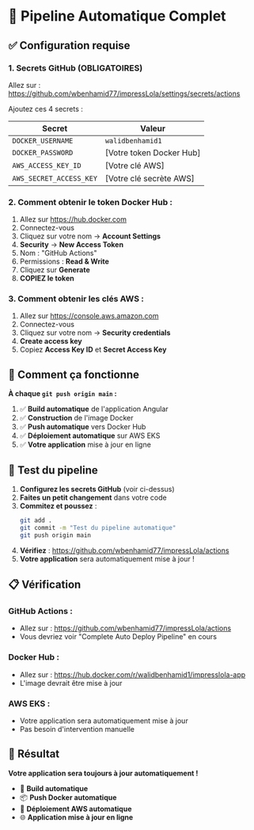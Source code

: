 # 🚀 Pipeline Automatique Complet

## ✅ Configuration requise

### **1. Secrets GitHub (OBLIGATOIRES)**

Allez sur : https://github.com/wbenhamid77/impressLola/settings/secrets/actions

Ajoutez ces 4 secrets :

| Secret | Valeur |
|--------|--------|
| `DOCKER_USERNAME` | `walidbenhamid1` |
| `DOCKER_PASSWORD` | [Votre token Docker Hub] |
| `AWS_ACCESS_KEY_ID` | [Votre clé AWS] |
| `AWS_SECRET_ACCESS_KEY` | [Votre clé secrète AWS] |

### **2. Comment obtenir le token Docker Hub :**

1. Allez sur https://hub.docker.com
2. Connectez-vous
3. Cliquez sur votre nom → **Account Settings**
4. **Security** → **New Access Token**
5. Nom : "GitHub Actions"
6. Permissions : **Read & Write**
7. Cliquez sur **Generate**
8. **COPIEZ le token**

### **3. Comment obtenir les clés AWS :**

1. Allez sur https://console.aws.amazon.com
2. Connectez-vous
3. Cliquez sur votre nom → **Security credentials**
4. **Create access key**
5. Copiez **Access Key ID** et **Secret Access Key**

## 🎯 Comment ça fonctionne

**À chaque `git push origin main` :**

1. ✅ **Build automatique** de l'application Angular
2. ✅ **Construction** de l'image Docker
3. ✅ **Push automatique** vers Docker Hub
4. ✅ **Déploiement automatique** sur AWS EKS
5. ✅ **Votre application** mise à jour en ligne

## 🔧 Test du pipeline

1. **Configurez les secrets GitHub** (voir ci-dessus)
2. **Faites un petit changement** dans votre code
3. **Commitez et poussez** :
   ```bash
   git add .
   git commit -m "Test du pipeline automatique"
   git push origin main
   ```
4. **Vérifiez** : https://github.com/wbenhamid77/impressLola/actions
5. **Votre application** sera automatiquement mise à jour !

## 📋 Vérification

### **GitHub Actions :**
- Allez sur : https://github.com/wbenhamid77/impressLola/actions
- Vous devriez voir "Complete Auto Deploy Pipeline" en cours

### **Docker Hub :**
- Allez sur : https://hub.docker.com/r/walidbenhamid1/impresslola-app
- L'image devrait être mise à jour

### **AWS EKS :**
- Votre application sera automatiquement mise à jour
- Pas besoin d'intervention manuelle

## 🎉 Résultat

**Votre application sera toujours à jour automatiquement !**

- 🔄 **Build automatique**
- 📦 **Push Docker automatique**
- 🚀 **Déploiement AWS automatique**
- 🌐 **Application mise à jour en ligne** 